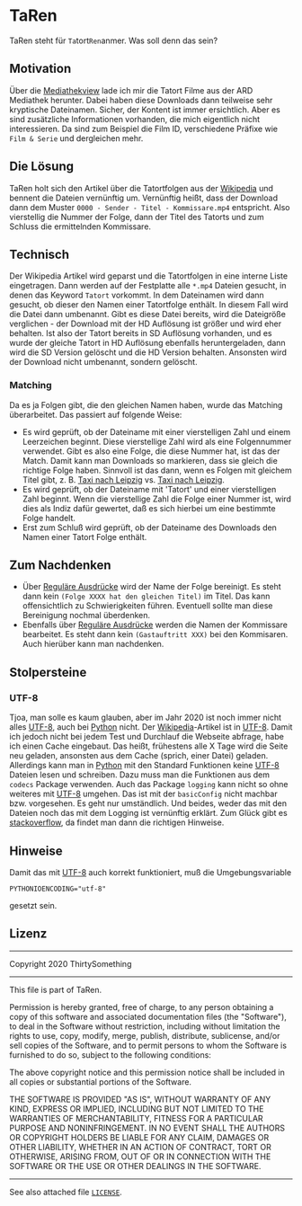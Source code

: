 # TaRen

TaRen steht für ```Ta```tort```Ren```anmer. Was soll denn das sein?

## Motivation

Über die [Mediathekview][mediathekview] lade ich mir die Tatort Filme aus der
ARD Mediathek herunter. Dabei haben diese Downloads dann teilweise sehr
kryptische Dateinamen. Sicher, der Kontent ist immer ersichtlich. Aber es sind
zusätzliche Informationen vorhanden, die mich eigentlich nicht interessieren.
Da sind zum Beispiel die Film ID, verschiedene Präfixe wie ```Film & Serie```
und dergleichen mehr.

## Die Lösung

TaRen holt sich den Artikel über die Tatortfolgen aus der [Wikipedia][tatortwiki]
und bennent die Dateien vernünftig um. Vernünftig heißt, dass der Download dann
dem Muster ```0000 - Sender - Titel - Kommissare.mp4``` entspricht. Also
vierstellig die Nummer der Folge, dann der Titel des Tatorts und zum Schluss
die ermittelnden Kommissare.

## Technisch

Der Wikipedia Artikel wird geparst und die Tatortfolgen in eine interne
Liste eingetragen. Dann werden auf der Festplatte alle ```*.mp4``` Dateien
gesucht, in denen das Keyword ```Tatort``` vorkommt. In dem Dateinamen wird
dann gesucht, ob dieser den Namen einer Tatortfolge enthält. In diesem Fall
wird die Datei dann umbenannt. Gibt es diese Datei bereits, wird die Dateigröße
verglichen - der Download mit der HD Auflösung ist größer und wird eher
behalten. Ist also der Tatort bereits in SD Auflösung vorhanden, und es wurde
der gleiche Tatort in HD Auflösung ebenfalls heruntergeladen, dann wird die
SD Version gelöscht und die HD Version behalten. Ansonsten wird der Download
nicht umbenannt, sondern gelöscht.

### Matching

Da es ja Folgen gibt, die den gleichen Namen haben, wurde das Matching
überarbeitet. Das passiert auf folgende Weise:

- Es wird geprüft, ob der Dateiname mit einer vierstelligen Zahl und einem
Leerzeichen beginnt. Diese vierstellige Zahl wird als eine Folgennummer verwendet.
Gibt es also eine Folge, die diese Nummer hat, ist das der Match. Damit kann man
Downloads so markieren, dass sie gleich die richtige Folge haben. Sinnvoll ist
das dann, wenn es Folgen mit gleichem Titel gibt, z. B. [Taxi nach Leipzig][tnlo]
vs. [Taxi nach Leipzig][tnln].
- Es wird geprüft, ob der Dateiname mit 'Tatort' und einer vierstelligen Zahl
beginnt. Wenn die vierstellige Zahl die Folge einer Nummer ist, wird dies als
Indiz dafür gewertet, daß es sich hierbei um eine bestimmte Folge handelt.
- Erst zum Schluß wird geprüft, ob der Dateiname des Downloads den Namen einer
Tatort Folge enthält.

## Zum Nachdenken

- Über [Reguläre Ausdrücke][regexp] wird der Name der Folge bereinigt. Es steht
dann kein ```(Folge XXXX hat den gleichen Titel)``` im Titel. Das kann
offensichtlich zu Schwierigkeiten führen. Eventuell sollte man diese Bereinigung
nochmal überdenken.
- Ebenfalls über [Reguläre Ausdrücke][regexp] werden die Namen der Kommissare
bearbeitet. Es steht dann kein ```(Gastauftritt XXX)``` bei den Kommisaren. Auch
hierüber kann man nachdenken.

## Stolpersteine

### UTF-8

Tjoa, man solle es kaum glauben, aber im Jahr 2020 ist noch immer nicht alles
[UTF-8][utf8], auch bei [Python][python] nicht. Der [Wikipedia][tatortwiki]-Artikel
ist in [UTF-8][utf8]. Damit ich jedoch nicht bei jedem Test und Durchlauf die
Webseite abfrage, habe ich einen Cache eingebaut. Das heißt, frühestens alle X
Tage wird die Seite neu geladen, ansonsten aus dem Cache (sprich, einer Datei)
geladen. Allerdings kann man in [Python][python] mit den Standard Funktionen
keine [UTF-8][utf8] Dateien lesen und schreiben. Dazu muss man die Funktionen
aus dem ```codecs``` Package verwenden. Auch das Package ```logging``` kann
nicht so ohne weiteres mit [UTF-8][utf8] umgehen. Das ist mit der
```basicConfig``` nicht machbar bzw. vorgesehen. Es geht nur umständlich. Und
beides, weder das mit den Dateien noch das mit dem Logging ist vernünftig
erklärt. Zum Glück gibt es [stackoverflow][stackoverflow], da findet man dann
die richtigen Hinweise.

## Hinweise

Damit das mit [UTF-8][utf8] auch korrekt funktioniert, muß die Umgebungsvariable

```SHELL
PYTHONIOENCODING="utf-8"
```

gesetzt sein.

## Lizenz

******************************************************************************
Copyright 2020 ThirtySomething
******************************************************************************
This file is part of TaRen.

Permission is hereby granted, free of charge, to any person obtaining a copy
of this software and associated documentation files (the "Software"), to deal
in the Software without restriction, including without limitation the rights
to use, copy, modify, merge, publish, distribute, sublicense, and/or sell
copies of the Software, and to permit persons to whom the Software is
furnished to do so, subject to the following conditions:

The above copyright notice and this permission notice shall be included in all
copies or substantial portions of the Software.

THE SOFTWARE IS PROVIDED "AS IS", WITHOUT WARRANTY OF ANY KIND, EXPRESS OR
IMPLIED, INCLUDING BUT NOT LIMITED TO THE WARRANTIES OF MERCHANTABILITY,
FITNESS FOR A PARTICULAR PURPOSE AND NONINFRINGEMENT. IN NO EVENT SHALL THE
AUTHORS OR COPYRIGHT HOLDERS BE LIABLE FOR ANY CLAIM, DAMAGES OR OTHER
LIABILITY, WHETHER IN AN ACTION OF CONTRACT, TORT OR OTHERWISE, ARISING FROM,
OUT OF OR IN CONNECTION WITH THE SOFTWARE OR THE USE OR OTHER DEALINGS IN THE
SOFTWARE.
******************************************************************************

See also attached file [`LICENSE`](./LICENSE "MIT License").

[mediathekview]: https://mediathekview.de/
[python]: https://de.wikipedia.org/wiki/Python_(Programmiersprache)
[regexp]: https://de.wikipedia.org/wiki/Regul%C3%A4rer_Ausdruck
[stackoverflow]: https://www.stackoverflow.com
[tatortwiki]: https://de.wikipedia.org/wiki/Liste_der_Tatort-Folgen
[utf8]: https://de.wikipedia.org/wiki/UTF-8
[tnlo]: https://de.wikipedia.org/wiki/Tatort:_Taxi_nach_Leipzig_(1970)
[tnln]: https://de.wikipedia.org/wiki/Tatort:_Taxi_nach_Leipzig_(2016)
